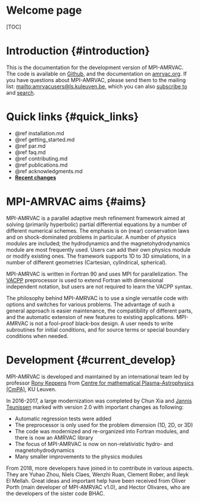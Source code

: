 # Welcome page

[TOC]

# Introduction {#introduction}

This is the documentation for the development version of MPI-AMRVAC. The code is
available on [Github](https://github.com/amrvac/amrvac), and the documentation
on [amrvac.org](http://amrvac.org/). If you have questions about MPI-AMRVAC,
please send them to the mailing list: <mailto:amrvacusers@ls.kuleuven.be>, which you can also
[subscribe to](https://ls.kuleuven.be/cgi-bin/wa?SUBED1=AMRVACUSERS&A=1) and
[search](https://ls.kuleuven.be/cgi-bin/wa?A0=AMRVACUSERS).

# Quick links {#quick_links}

* @ref installation.md
* @ref getting_started.md
* @ref par.md
* @ref faq.md
* @ref contributing.md
* @ref publications.md
* @ref acknowledgments.md
* [**Recent changes**](https://github.com/amrvac/amrvac/commits/master)

# MPI-AMRVAC aims {#aims}

MPI-AMRVAC is a parallel adaptive mesh refinement framework aimed at solving
(primarily hyperbolic) partial differential equations by a number of different
numerical schemes. The emphasis is on (near) conservation laws and on
shock-dominated problems in particular. A number of *physics modules* are
included; the hydrodynamics and the magnetohydrodynamics module are most
frequently used. Users can add their own physics module or modify existing ones.
The framework supports 1D to 3D simulations, in a number of different geometries
(Cartesian, cylindrical, spherical).

MPI-AMRVAC is written in Fortran 90 and uses MPI for parallelization.
The [VACPP](vacpp.md) preprocessor is used to extend Fortran with dimensional
independent notation, but users are not required to learn the VACPP syntax.

The philosophy behind MPI-AMRVAC is to use a single versatile code with options
and switches for various problems. The advantage of such a general approach is
easier maintenance, the compatibility of different parts, and the automatic
extension of new features to existing applications. MPI-AMRVAC is not a
fool-proof black-box design. A user needs to write subroutines for initial
conditions, and for source terms or special boundary conditions when needed.

# Development {#current_develop}

MPI-AMRVAC is developed and maintained by an international team led by professor 
[Rony Keppens](https://perswww.kuleuven.be/~u0016541/) from 
[Centre for mathematical Plasma-Astrophysics (CmPA)](https://wis.kuleuven.be/CmPA), KU Leuven.

In 2016-2017, a large modernization was completed by Chun Xia and 
[Jannis Teunissen](http://teunissen.net/) marked with version 2.0 with 
important changes as following:

* Automatic regression tests were added
* The preprocessor is only used for the problem dimension (1D, 2D, or 3D)
* The code was modernized and re-organized into Fortran modules, and there is
  now an AMRVAC library
* The focus of MPI-AMRVAC is now on non-relativistic hydro- and
  magnetohydrodynamics
* Many smaller improvements to the physics modules

From 2018, more developers have joined in to comtribute in various aspects. They are
 Yuhao Zhou, Niels Claes, Wenzhi Ruan, Clement Rober, and Ileyk El Mellah. Great ideas
and important help have been received from Oliver Porth (main developer of MPI-AMRVAC v1.0), 
 and Hector Olivares, who are the developers of the sister code BHAC.
